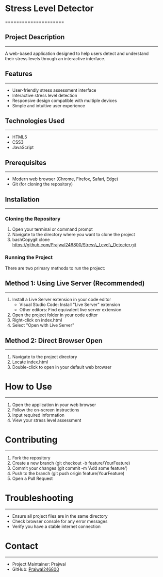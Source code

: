 # Stress Level Detector
=====================

## Project Description
-------------------
A web-based application designed to help users detect and understand their stress levels through an interactive interface.

## Features
--------
*   User-friendly stress assessment interface
*   Interactive stress level detection
*   Responsive design compatible with multiple devices
*   Simple and intuitive user experience
    
## Technologies Used
-----------------
*   HTML5
*   CSS3    
*   JavaScript

## Prerequisites
-------------
*   Modern web browser (Chrome, Firefox, Safari, Edge)
*   Git (for cloning the repository)
    
## Installation
------------
### Cloning the Repository
1.  Open your terminal or command prompt
2.  Navigate to the directory where you want to clone the project
3.  bashCopygit clone https://github.com/Prajwal246800/Stress\_Level\_Detecter.git
    
### Running the Project
There are two primary methods to run the project:
## Method 1: Using Live Server (Recommended)
-----------------------------------------
1.  Install a Live Server extension in your code editor
    *   Visual Studio Code: Install "Live Server" extension
    *   Other editors: Find equivalent live server extension
2.  Open the project folder in your code editor
3.  Right-click on index.html
4.  Select "Open with Live Server"
    
## Method 2: Direct Browser Open
-----------------------------
1.  Navigate to the project directory
2.  Locate index.html
3.  Double-click to open in your default web browser
    
# How to Use
----------
1.  Open the application in your web browser
2.  Follow the on-screen instructions
3.  Input required information
4.  View your stress level assessment
    
# Contributing
------------
1.  Fork the repository
2.  Create a new branch (git checkout -b feature/YourFeature)
3.  Commit your changes (git commit -m 'Add some feature')
4.  Push to the branch (git push origin feature/YourFeature)
5.  Open a Pull Request
    
# Troubleshooting
---------------
*   Ensure all project files are in the same directory
*   Check browser console for any error messages    
*   Verify you have a stable internet connection

# Contact
-------
*   Project Maintainer: Prajwal
*   GitHub: [Prajwal246800](https://github.com/Prajwal246800)
